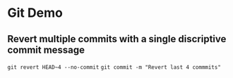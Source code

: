 # Git Demo

## Revert multiple commits with a single discriptive commit message

`git revert HEAD~4 --no-commit` 
`git commit -m "Revert last 4 commmits"`

